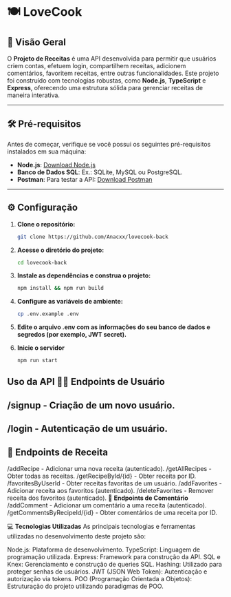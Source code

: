 # 🍽️ **LoveCook**

## 📖 **Visão Geral**
O **Projeto de Receitas** é uma API desenvolvida para permitir que usuários criem contas, efetuem login, compartilhem receitas, adicionem comentários, favoritem receitas, entre outras funcionalidades. Este projeto foi construído com tecnologias robustas, como **Node.js**, **TypeScript** e **Express**, oferecendo uma estrutura sólida para gerenciar receitas de maneira interativa.

---

## 🛠️ **Pré-requisitos**
Antes de começar, verifique se você possui os seguintes pré-requisitos instalados em sua máquina:

- **Node.js**: [Download Node.js](https://nodejs.org/)
- **Banco de Dados SQL**: Ex.: SQLite, MySQL ou PostgreSQL.
- **Postman**: Para testar a API: [Download Postman](https://www.postman.com/)

---

## ⚙️ **Configuração**

1. **Clone o repositório:**

   ```bash
   git clone https://github.com/Anacxx/lovecook-back
2. **Acesse o diretório do projeto:**
   ```bash
   cd lovecook-back
3. **Instale as dependências e construa o projeto:**  
    ```bash
    npm install && npm run build
4. **Configure as variáveis de ambiente:**  
    ```bash
    cp .env.example .env
5. **Edite o arquivo .env com as informações do seu banco de dados e segredos (por exemplo, JWT secret).** 
6. **Inicie o servidor** 
    ```bash
    npm run start

Uso da API
🧑‍💻 **Endpoints de Usuário**
---
/signup - Criação de um novo usuário.
---
/login - Autenticação de um usuário.
---
🍴 **Endpoints de Receita**
---
/addRecipe - Adicionar uma nova receita (autenticado).
/getAllRecipes - Obter todas as receitas.
/getRecipeById/{id} - Obter receita por ID.
/favoritesByUserId - Obter receitas favoritas de um usuário.
/addFavorites - Adicionar receita aos favoritos (autenticado).
/deleteFavorites - Remover receita dos favoritos (autenticado).
💬 **Endpoints de Comentário**
/addComment - Adicionar um comentário a uma receita (autenticado).
/getCommentsByRecipeId/{id} - Obter comentários de uma receita por ID.

💻 **Tecnologias Utilizadas**
As principais tecnologias e ferramentas utilizadas no desenvolvimento deste projeto são:

Node.js: Plataforma de desenvolvimento.
TypeScript: Linguagem de programação utilizada.
Express: Framework para construção da API.
SQL e Knex: Gerenciamento e construção de queries SQL.
Hashing: Utilizado para proteger senhas de usuários.
JWT (JSON Web Token): Autenticação e autorização via tokens.
POO (Programação Orientada a Objetos): Estruturação do projeto utilizando paradigmas de POO.

